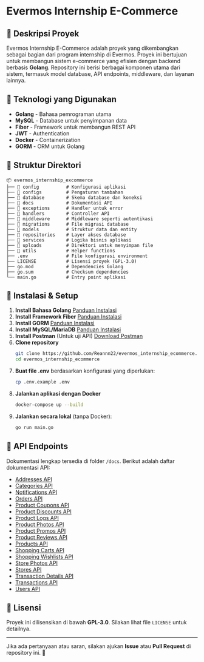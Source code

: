 # Evermos Internship E-Commerce

## 📌 Deskripsi Proyek
Evermos Internship E-Commerce adalah proyek yang dikembangkan sebagai bagian dari program internship di Evermos. Proyek ini bertujuan untuk membangun sistem e-commerce yang efisien dengan backend berbasis **Golang**. Repository ini berisi berbagai komponen utama dari sistem, termasuk model database, API endpoints, middleware, dan layanan lainnya.

## 🚀 Teknologi yang Digunakan
- **Golang** - Bahasa pemrograman utama
- **MySQL** - Database untuk penyimpanan data
- **Fiber** - Framework untuk membangun REST API
- **JWT** - Authentication
- **Docker** - Containerization
- **GORM** - ORM untuk Golang

## 📂 Struktur Direktori
```
📦 evermos_internship_excommerce
├── 📂 config          # Konfigurasi aplikasi
├── 📂 configs         # Pengaturan tambahan
├── 📂 database        # Skema database dan koneksi
├── 📂 docs            # Dokumentasi API
├── 📂 exceptions      # Handler untuk error
├── 📂 handlers        # Controller API
├── 📂 middleware      # Middleware seperti autentikasi
├── 📂 migrations      # File migrasi database
├── 📂 models          # Struktur data dan entity
├── 📂 repositories    # Layer akses database
├── 📂 services        # Logika bisnis aplikasi
├── 📂 uploads         # Direktori untuk menyimpan file
├── 📂 utils           # Helper functions
├── .env              # File konfigurasi environment
├── LICENSE           # Lisensi proyek (GPL-3.0)
├── go.mod            # Dependencies Golang
├── go.sum            # Checksum dependencies
└── main.go           # Entry point aplikasi
```

## 🔧 Instalasi & Setup
1. **Install Bahasa Golang**
   [Panduan Instalasi](https://go.dev/doc/install)
2. **Install Framework Fiber**
   [Panduan Instalasi](https://docs.gofiber.io/)
3. **Install GORM**
   [Panduan Instalasi](https://gorm.io/)
4. **Install MySQL/MariaDB**
   [Panduan Instalasi](https://dev.mysql.com/downloads/installer/)
5. **Install Postman** (Untuk uji API)
   [Download Postman](https://www.postman.com/downloads/)
6. **Clone repository**
   ```sh
   git clone https://github.com/Reannn22/evermos_internship_ecommerce.git
   cd evermos_internship_ecommerce
   ```
7. **Buat file .env** berdasarkan konfigurasi yang diperlukan:
   ```sh
   cp .env.example .env
   ```
8. **Jalankan aplikasi dengan Docker**
   ```sh
   docker-compose up --build
   ```
9. **Jalankan secara lokal** (tanpa Docker):
   ```sh
   go run main.go
   ```

## 📌 API Endpoints
Dokumentasi lengkap tersedia di folder `/docs`. Berikut adalah daftar dokumentasi API:

- [Addresses API](https://github.com/Reannn22/evermos_internship_ecommerce/blob/main/docs/Addresses_API.md)
- [Categories API](https://github.com/Reannn22/evermos_internship_ecommerce/blob/main/docs/Categories_API.md)
- [Notifications API](https://github.com/Reannn22/evermos_internship_ecommerce/blob/main/docs/Notifications_API.md)
- [Orders API](https://github.com/Reannn22/evermos_internship_ecommerce/blob/main/docs/Orders_API.md)
- [Product Coupons API](https://github.com/Reannn22/evermos_internship_ecommerce/blob/main/docs/Product_Coupons_API.md)
- [Product Discounts API](https://github.com/Reannn22/evermos_internship_ecommerce/blob/main/docs/Product_Discounts_API.md)
- [Product Logs API](https://github.com/Reannn22/evermos_internship_ecommerce/blob/main/docs/Product_Logs_API.md)
- [Product Photos API](https://github.com/Reannn22/evermos_internship_ecommerce/blob/main/docs/Product_Photos_API.md)
- [Product Promos API](https://github.com/Reannn22/evermos_internship_ecommerce/blob/main/docs/Product_Promos_API.md)
- [Product Reviews API](https://github.com/Reannn22/evermos_internship_ecommerce/blob/main/docs/Product_Reviews_API.md)
- [Products API](https://github.com/Reannn22/evermos_internship_ecommerce/blob/main/docs/Products_API.md)
- [Shopping Carts API](https://github.com/Reannn22/evermos_internship_ecommerce/blob/main/docs/Shopping_Carts_API.md)
- [Shopping Wishlists API](https://github.com/Reannn22/evermos_internship_ecommerce/blob/main/docs/Shopping_Wishlists_API.md)
- [Store Photos API](https://github.com/Reannn22/evermos_internship_ecommerce/blob/main/docs/Store_Photos_API.md)
- [Stores API](https://github.com/Reannn22/evermos_internship_ecommerce/blob/main/docs/Stores_API.md)
- [Transaction Details API](https://github.com/Reannn22/evermos_internship_ecommerce/blob/main/docs/Transaction_Details_API.md)
- [Transactions API](https://github.com/Reannn22/evermos_internship_ecommerce/blob/main/docs/Transactions_API.md)
- [Users API](https://github.com/Reannn22/evermos_internship_ecommerce/blob/main/docs/Users_API.md)

## 📜 Lisensi
Proyek ini dilisensikan di bawah **GPL-3.0**. Silakan lihat file `LICENSE` untuk detailnya.

---
Jika ada pertanyaan atau saran, silakan ajukan **Issue** atau **Pull Request** di repository ini. 🚀

